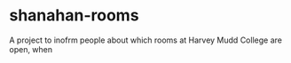 shanahan-rooms
==============

A project to inofrm people about which rooms at Harvey Mudd College are open, when
